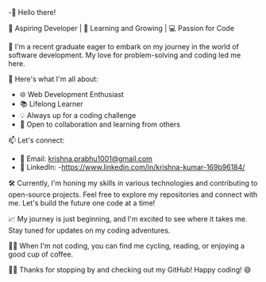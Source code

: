 -👋 Hello there!

🚀 Aspiring Developer | 🌱 Learning and Growing | 💻 Passion for Code

🔭 I'm a recent graduate eager to embark on my journey in the world of software development. My love for problem-solving and coding led me here.

🌟 Here's what I'm all about:

- 🌐 Web Development Enthusiast
- 📚 Lifelong Learner
- 💡 Always up for a coding challenge
- 🤝 Open to collaboration and learning from others

📫 Let's connect:
- 📧 Email: krishna.prabhu1001@gmail.com
- 💼 LinkedIn: -https://www.linkedin.com/in/krishna-kumar-169b96184/
 

🛠️ Currently, I'm honing my skills in various technologies and contributing to open-source projects. Feel free to explore my repositories and connect with me. Let's build the future one code at a time!

📈 My journey is just beginning, and I'm excited to see where it takes me. Stay tuned for updates on my coding adventures.

🚴‍♂️ When I'm not coding, you can find me cycling, reading, or enjoying a good cup of coffee.

👨‍💻 Thanks for stopping by and checking out my GitHub! Happy coding! 😄
